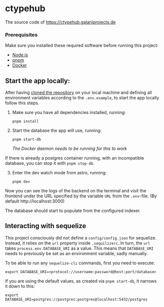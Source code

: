 # ctypehub

The source code of https://ctypehub.galaniprojects.de

### Prerequisites

Make sure you installed these required software before running this project:

- [Node.js](https://nodejs.org/en/download/prebuilt-installer)
- [pnpm](https://pnpm.io/installation#using-corepack)
- [Docker](https://docs.docker.com/engine/install/)

## Start the app locally:

After having [cloned the repository](https://docs.github.com/en/repositories/creating-and-managing-repositories/cloning-a-repository) on your local machine and defining all environment variables according to the `.env.example`, to start the app locally follow this steps.

1. Make sure you have all dependencies installed, running:

   ```
   pnpm install
   ```

2. Start the database the app will use, running:

   ```
   pnpm start-db
   ```

   _The Docker daemon needs to be running for this to work_

If there is already a postgres container running, with an incompatible database, you can stop it with `pnpm stop-db`.

3. Enter the dev watch mode from astro, running:

   ```
   pnpm dev
   ```

Now you can see the logs of the backend on the terminal and visit the frontend under the URL specified by the variable `URL` from the `.env`-file.
(By default http://localhost:3000)

The database should start to populate from the configured indexer.

## Interacting with sequelize

This project consciously did not define a `config/config.json` for sequelize.
Instead, it relies on the `url` property inside `.sequilizerc`.
In turn, the `url` takes `process.env.DATABASE_URI` as a value.
This means that `DATABASE_URI` needs to previously be set as an environment variable, sadly manually.

To be able to run any `sequelize-cli` commands, first you need to execute:

```
export DATABASE_URI=<protocol://username:password@host:port/database>
```

If you are using the default values, as created via `pnpm start-db`, it narrows it down to this:

```
export DATABASE_URI=postgres://postgres:postgres@localhost:5432/postgres
```
